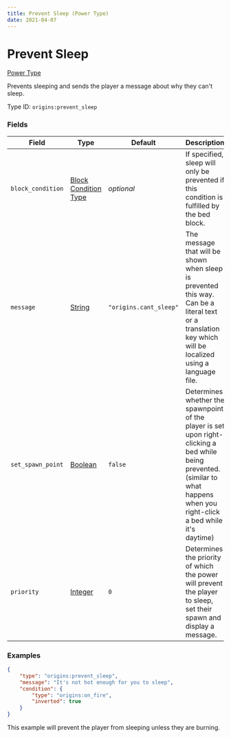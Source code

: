 ```yaml
---
title: Prevent Sleep (Power Type)
date: 2021-04-07
---
```


# Prevent Sleep

[Power Type](../power_types.md)

Prevents sleeping and sends the player a message about why they can't sleep.

Type ID: `origins:prevent_sleep`


### Fields

Field  | Type | Default | Description
-------|------|---------|-------------
`block_condition` | [Block Condition Type](../block_condition_types.md) | _optional_ | If specified, sleep will only be prevented if this condition is fulfilled by the bed block.
`message` | [String](../data_types/string.md) | `"origins.cant_sleep"` | The message that will be shown when sleep is prevented this way. Can be a literal text or a translation key which will be localized using a language file.
`set_spawn_point` | [Boolean](../data_types/boolean.md) | `false` | Determines whether the spawnpoint of the player is set upon right-clicking a bed while being prevented. (similar to what happens when you right-click a bed while it's daytime)
`priority` | [Integer](../data_types/integer.md) | `0` | Determines the priority of which the power will prevent the player to sleep, set their spawn and display a message.


### Examples

```json
{
    "type": "origins:prevent_sleep",
	"message": "It's not hot enough for you to sleep",
    "condition": {
		"type": "origins:on_fire",
		"inverted": true
	}
}
```

This example will prevent the player from sleeping unless they are burning.
